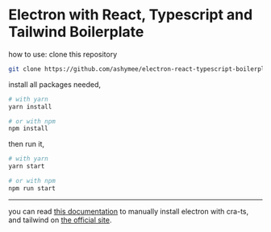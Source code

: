 # Electron with React, Typescript and Tailwind Boilerplate

how to use:
clone this repository

```bash
git clone https://github.com/ashymee/electron-react-typescript-boilerplate.git && cd electron-react-typescript-boilerplate
```

install all packages needed,

```bash
# with yarn
yarn install

# or with npm
npm install
```

then run it,

```bash
# with yarn
yarn start

# or with npm
npm run start
```

---

you can read [this documentation](https://www.electronforge.io/guides/framework-integration/react-with-typescript) to manually install electron with cra-ts, and tailwind on [the official site](https://tailwindcss.com/docs/guides/create-react-app).
